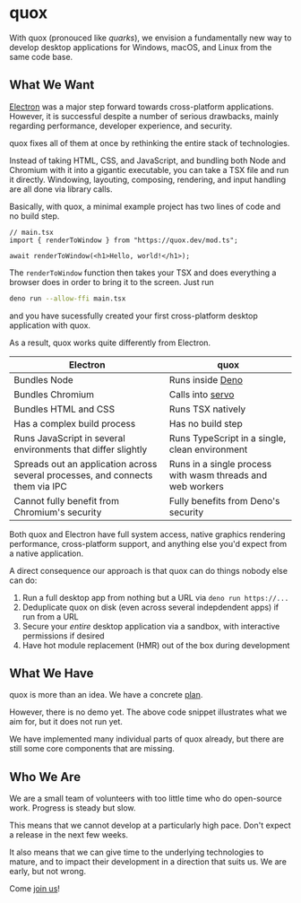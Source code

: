 # quox

With quox (pronouced like _quarks_), we envision a fundamentally new way to develop desktop applications for Windows, macOS, and Linux from the same code base.

## What We Want

[Electron](https://www.electronjs.org/) was a major step forward towards cross-platform applications.
However, it is successful despite a number of serious drawbacks, mainly regarding performance, developer experience, and security.

quox fixes all of them at once by rethinking the entire stack of technologies.

Instead of taking HTML, CSS, and JavaScript, and bundling both Node and Chromium with it into a gigantic executable, you can take a TSX file and run it directly.
Windowing, layouting, composing, rendering, and input handling are all done via library calls.

Basically, with quox, a minimal example project has two lines of code and no build step.

```tsx
// main.tsx
import { renderToWindow } from "https://quox.dev/mod.ts";

await renderToWindow(<h1>Hello, world!</h1>);
```

The `renderToWindow` function then takes your TSX and does everything a browser does in order to bring it to the screen.
Just run

```sh
deno run --allow-ffi main.tsx
```

and you have sucessfully created your first cross-platform desktop application with quox.

As a result, quox works quite differently from Electron.

| Electron                                                                       | quox                                                       |
| ------------------------------------------------------------------------------ | ---------------------------------------------------------- |
| Bundles Node                                                                   | Runs inside [Deno](https://deno.com)                       |
| Bundles Chromium                                                               | Calls into [servo](https://servo.org/)                     |
| Bundles HTML and CSS                                                           | Runs TSX natively                                          |
| Has a complex build process                                                    | Has no build step                                          |
| Runs JavaScript in several environments that differ slightly                   | Runs TypeScript in a single, clean environment             |
| Spreads out an application across several processes, and connects them via IPC | Runs in a single process with wasm threads and web workers |
| Cannot fully benefit from Chromium's security                                  | Fully benefits from Deno's security                        |

Both quox and Electron have full system access, native graphics rendering performance, cross-platform support, and anything else you'd expect from a native application.

A direct consequence our approach is that quox can do things nobody else can do:

1. Run a full desktop app from nothing but a URL via `deno run https://...`
2. Deduplicate quox on disk (even across several indepdendent apps) if run from a URL
3. Secure your _entire_ desktop application via a sandbox, with interactive permissions if desired
4. Have hot module replacement (HMR) out of the box during development

## What We Have

quox is more than an idea.
We have a concrete [plan](./plan).

However, there is no demo yet.
The above code snippet illustrates what we aim for, but it does not run yet.

We have implemented many individual parts of quox already, but there are still some core components that are missing.

## Who We Are

We are a small team of volunteers with too little time who do open-source work.
Progress is steady but slow.

This means that we cannot develop at a particularly high pace.
Don't expect a release in the next few weeks.

It also means that we can give time to the underlying technologies to mature, and to impact their development in a direction that suits us.
We are early, but not wrong.

Come [join us](https://github.com/quoxlabs)!
